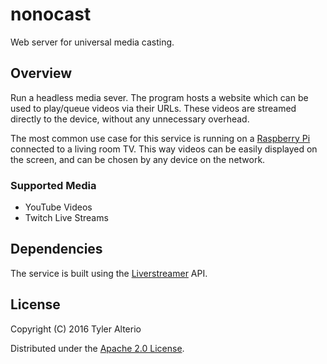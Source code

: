 # nonocast
Web server for universal media casting.

## Overview

Run a headless media sever.
The program hosts a website which can be used
to play/queue videos via their URLs.
These videos are streamed directly to the device,
without any unnecessary overhead.

The most common use case for this service is
running on a [Raspberry Pi](https://www.raspberrypi.org/) connected to a
living room TV. This way videos can be easily
displayed on the screen, and can be chosen by any
device on the network.

### Supported Media
- YouTube Videos
- Twitch Live Streams

## Dependencies

The service is built using the  [Liverstreamer](http://docs.livestreamer.io/) API.

## License

Copyright (C) 2016 Tyler Alterio

Distributed under the [Apache 2.0 License](http://www.apache.org/licenses/LICENSE-2.0.html).
